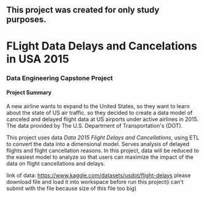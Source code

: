 ## This project was created for only study purposes.
# FLight Data Delays and Cancelations in USA 2015
### Data Engineering Capstone Project

#### Project Summary


A new airline wants to expand to the United States, so they want to learn about the state of US air traffic. so they decided to create a data model of canceled and delayed flight data at US airports under active airlines in 2015. The data provided by The U.S. Department of Transportation's (DOT).

This project uses data *Data 2015 Flight Delays and Cancellations*, using ETL to convert the data into a dimensional model. Serves analysis of delayed flights and flight cancellation reasons. In this project, data will be reduced to the easiest model to analyze so that users can maximize the impact of the data on flight cancellations and delays.

link of data: https://www.kaggle.com/datasets/usdot/flight-delays
please download file and load it into workspace before run this project(i can't submit with the file because size of this file too big)
